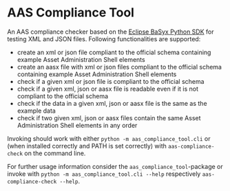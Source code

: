 # AAS Compliance Tool
An AAS compliance checker based on the [Eclipse BaSyx Python SDK](https://github.com/eclipse-basyx/basyx-python-sdk) for testing XML and JSON files.
Following functionalities are supported:

* create an xml or json file compliant to the official schema containing example Asset Administration Shell elements
* create an aasx file with xml or json files compliant to the official schema containing example Asset Administration 
Shell elements
* check if a given xml or json file is compliant to the official schema
* check if a given xml, json or aasx file is readable even if it is not compliant to the official schema
* check if the data in a given xml, json or aasx file is the same as the example data
* check if two given xml, json or aasx files contain the same Asset Administration Shell elements in any order 

Invoking should work with either `python -m aas_compliance_tool.cli` or (when installed correctly and PATH is set 
correctly) with `aas-compliance-check` on the command line.

For further usage information consider the `aas_compliance_tool`-package or invoke with 
`python -m aas_compliance_tool.cli --help` respectively `aas-compliance-check --help`.
